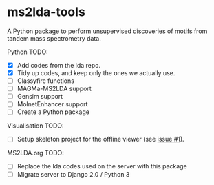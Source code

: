 # ms2lda-tools

A Python package to perform unsupervised discoveries of motifs from tandem mass spectrometry data.

Python TODO:
- [X] Add codes from the lda repo.
- [X] Tidy up codes, and keep only the ones we actually use.
- [ ] Classyfire functions
- [ ] MAGMa-MS2LDA support
- [ ] Gensim support
- [ ] MolnetEnhancer support
- [ ] Create a Python package

Visualisation TODO:
- [ ] Setup skeleton project for the offline viewer (see [issue #1](https://github.com/joewandy/ms2lda-tools/issues/1)).

MS2LDA.org TODO:
- [ ] Replace the lda codes used on the server with this package
- [ ] Migrate server to Django 2.0 / Python 3
